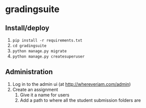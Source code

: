 # gradingsuite

## Install/deploy

1. `pip install -r requirements.txt`
2. `cd gradingsuite`
4. `python manage.py migrate`
5. `python manage.py createsuperuser`

## Administration

1. Log in to the admin ui (at http://whereveriam.com/admin)
2. Create an assignment
    1. Give it a name for users
    2. Add a path to where all the student submission folders are